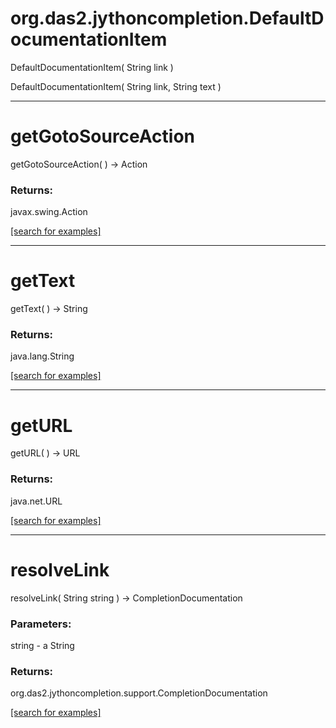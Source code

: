 # org.das2.jythoncompletion.DefaultDocumentationItem
DefaultDocumentationItem( String link )


DefaultDocumentationItem( String link, String text )


***
<a name="getGotoSourceAction"></a>
# getGotoSourceAction
getGotoSourceAction(  ) &rarr; Action



### Returns:
javax.swing.Action


<a href="https://github.com/autoplot/dev/search?q=getGotoSourceAction&unscoped_q=getGotoSourceAction">[search for examples]</a>

***
<a name="getText"></a>
# getText
getText(  ) &rarr; String



### Returns:
java.lang.String


<a href="https://github.com/autoplot/dev/search?q=getText&unscoped_q=getText">[search for examples]</a>

***
<a name="getURL"></a>
# getURL
getURL(  ) &rarr; URL



### Returns:
java.net.URL


<a href="https://github.com/autoplot/dev/search?q=getURL&unscoped_q=getURL">[search for examples]</a>

***
<a name="resolveLink"></a>
# resolveLink
resolveLink( String string ) &rarr; CompletionDocumentation



### Parameters:
string - a String

### Returns:
org.das2.jythoncompletion.support.CompletionDocumentation


<a href="https://github.com/autoplot/dev/search?q=resolveLink&unscoped_q=resolveLink">[search for examples]</a>

